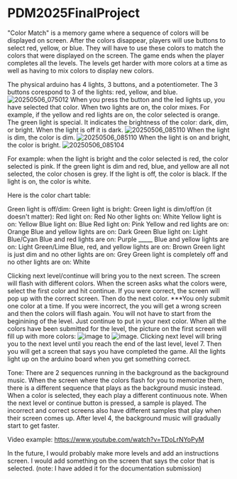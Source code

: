 # PDM2025FinalProject
"Color Match" is a memory game where a sequence of colors will be displayed on screen. After the colors disappear, players will use buttons to select red, yellow, or blue. They will have to use these colors to match the colors that were displayed on the screen. The game ends when the player completes all the levels. The levels get harder with more colors at a time as well as having to mix colors to display new colors.

The physical arduino has 4 lights, 3 buttons, and a potentiometer. The 3 buttons corespond to 3 of the lights: red, yellow, and blue.![20250506_075012](https://github.com/user-attachments/assets/1ed29983-2812-4a2d-a50a-4851584935a6) When you press the button and the led lights up, you have selected that color. When two lights are on, the color mixes. For example, if the yellow and red lights are on, the color selected is orange. The green light is special. It indicates the brightness of the color: dark, dim, or bright. When the light is off it is dark. ![20250506_085110](https://github.com/user-attachments/assets/feee147d-2b15-4ea2-ad5b-e25dae69a104) When the light is dim, the color is dim. ![20250506_085110](https://github.com/user-attachments/assets/9b916fe5-508a-4366-a8ad-9850d24299bc) When the light is on and bright, the color is bright. ![20250506_085104](https://github.com/user-attachments/assets/f41a72c7-69ed-4105-a867-7258673f4769)

For example: when the light is bright and the color selected is red, the color selected is pink. If the green light is dim and red, blue, and yellow are all not selected, the color chosen is grey. If the light is off, the color is black. If the light is on, the color is white. 

Here is the color chart table:

Green light is off/dim:                                                   Green light is bright:                               Green light is dim/off/on (it doesn't matter):
Red light on: Red                                                         No other lights on: White                            Yellow light is on: Yellow
Blue light on: Blue                                                       Red light on: Pink                                   Yellow and red lights are on: Orange
Blue and yellow lights are on: Dark Green                                 Blue light on: Light Blue/Cyan                       Blue and red lights are on: Purple
_____                                                                     Blue and yellow lights are on: Light Green/Lime      Blue, red, and yellow lights are on: Brown
Green light is just dim and no other lights are on: Grey
Green light is completely off and no other lights are on: White

Clicking next level/continue will bring you to the next screen. The screen will flash with different colors. When the screen asks what the colors were, select the first color and hit continue. If you were correct, the screen will pop up with the correct screen. Then do the next color. ***You only submit one color at a time. If you were incorrect, the you will get a wrong screen and then the colors will flash again. You will not have to start from the beginining of the level. Just continue to put in your next color. When all the colors have been submitted for the level, the picture on the first screen will fill up with more colors: ![image](https://github.com/user-attachments/assets/a06bd248-8f39-47b2-aed2-7ff2d716b3f6) to ![image](https://github.com/user-attachments/assets/2d474fcc-69a3-4fa6-81d6-1aae22a821fd). Clicking next level will bring you to the next level until you reach the end of the last level, level 7. Then you will get a screen that says you have completed the game. All the lights light up on the arduino board when you get something correct.

Tone: There are 2 sequences running in the background as the background music. When the screen where the colors flash for you to memorize them, there is a different sequence that plays as the background music instead. When a color is selected, they each play a different continuous note. When the next level or continue button is pressed, a sample is played. The incorrect and correct screens also have different samples that play when their screen comes up. After level 4, the background music will gradually start to get faster. 

Video example: https://www.youtube.com/watch?v=TDoLrNYoPyM

In the future, I would probably make more levels and add an instructions screen. I would add something on the screen that says the color that is selected. (note: I have added it for the documentation submission)

